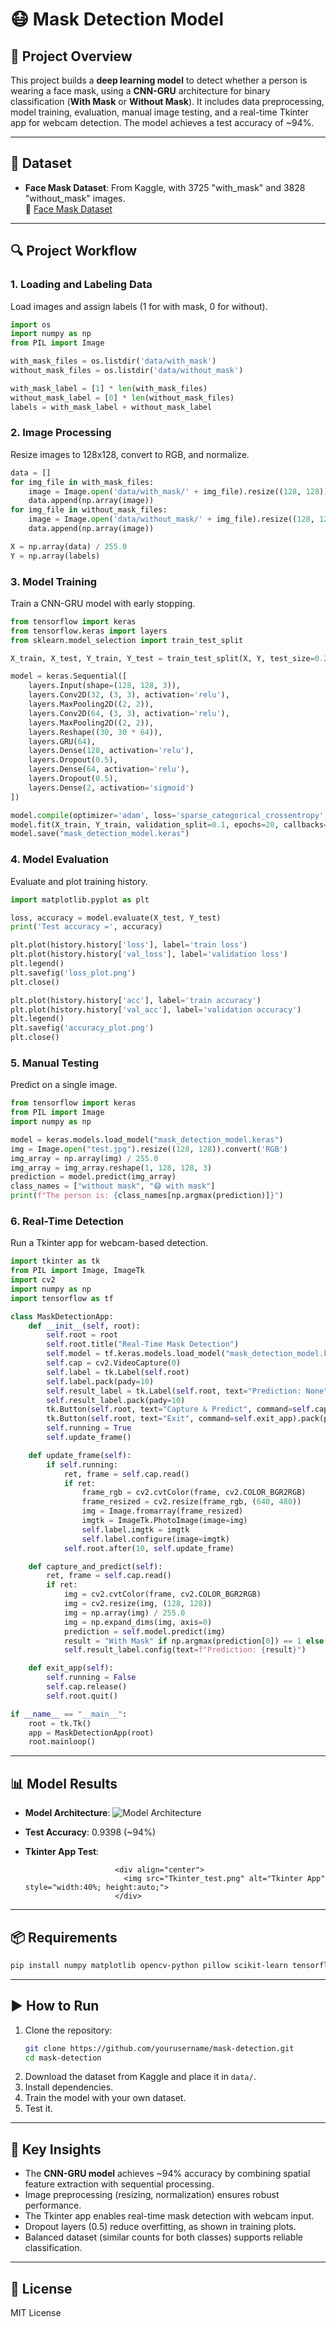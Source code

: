# 😷 Mask Detection Model

## 📌 Project Overview
This project builds a **deep learning model** to detect whether a person is wearing a face mask, using a **CNN-GRU** architecture for binary classification (**With Mask** or **Without Mask**). It includes data preprocessing, model training, evaluation, manual image testing, and a real-time Tkinter app for webcam detection. The model achieves a test accuracy of ~94%.

---

## 📂 Dataset
- **Face Mask Dataset**: From Kaggle, with 3725 "with_mask" and 3828 "without_mask" images.  
  🔗 [Face Mask Dataset](https://www.kaggle.com/datasets/omkargurav/face-mask-dataset)

---

## 🔍 Project Workflow

### **1. Loading and Labeling Data**
Load images and assign labels (1 for with mask, 0 for without).

```python
import os
import numpy as np
from PIL import Image

with_mask_files = os.listdir('data/with_mask')
without_mask_files = os.listdir('data/without_mask')

with_mask_label = [1] * len(with_mask_files)
without_mask_label = [0] * len(without_mask_files)
labels = with_mask_label + without_mask_label
```

### **2. Image Processing**
Resize images to 128x128, convert to RGB, and normalize.

```python
data = []
for img_file in with_mask_files:
    image = Image.open('data/with_mask/' + img_file).resize((128, 128)).convert('RGB')
    data.append(np.array(image))
for img_file in without_mask_files:
    image = Image.open('data/without_mask/' + img_file).resize((128, 128)).convert('RGB')
    data.append(np.array(image))

X = np.array(data) / 255.0
Y = np.array(labels)
```

### **3. Model Training**
Train a CNN-GRU model with early stopping.

```python
from tensorflow import keras
from tensorflow.keras import layers
from sklearn.model_selection import train_test_split

X_train, X_test, Y_train, Y_test = train_test_split(X, Y, test_size=0.2, random_state=2)

model = keras.Sequential([
    layers.Input(shape=(128, 128, 3)),
    layers.Conv2D(32, (3, 3), activation='relu'),
    layers.MaxPooling2D((2, 2)),
    layers.Conv2D(64, (3, 3), activation='relu'),
    layers.MaxPooling2D((2, 2)),
    layers.Reshape((30, 30 * 64)),
    layers.GRU(64),
    layers.Dense(128, activation='relu'),
    layers.Dropout(0.5),
    layers.Dense(64, activation='relu'),
    layers.Dropout(0.5),
    layers.Dense(2, activation='sigmoid')
])

model.compile(optimizer='adam', loss='sparse_categorical_crossentropy', metrics=['acc'])
model.fit(X_train, Y_train, validation_split=0.1, epochs=20, callbacks=[keras.callbacks.EarlyStopping(patience=3)])
model.save("mask_detection_model.keras")
```

### **4. Model Evaluation**
Evaluate and plot training history.

```python
import matplotlib.pyplot as plt

loss, accuracy = model.evaluate(X_test, Y_test)
print('Test accuracy =', accuracy)

plt.plot(history.history['loss'], label='train loss')
plt.plot(history.history['val_loss'], label='validation loss')
plt.legend()
plt.savefig('loss_plot.png')
plt.close()

plt.plot(history.history['acc'], label='train accuracy')
plt.plot(history.history['val_acc'], label='validation accuracy')
plt.legend()
plt.savefig('accuracy_plot.png')
plt.close()
```

### **5. Manual Testing**
Predict on a single image.

```python
from tensorflow import keras
from PIL import Image
import numpy as np

model = keras.models.load_model("mask_detection_model.keras")
img = Image.open("test.jpg").resize((128, 128)).convert('RGB')
img_array = np.array(img) / 255.0
img_array = img_array.reshape(1, 128, 128, 3)
prediction = model.predict(img_array)
class_names = ["without mask", "😷 with mask"]
print(f"The person is: {class_names[np.argmax(prediction)]}")
```

### **6. Real-Time Detection**
Run a Tkinter app for webcam-based detection.

```python
import tkinter as tk
from PIL import Image, ImageTk
import cv2
import numpy as np
import tensorflow as tf

class MaskDetectionApp:
    def __init__(self, root):
        self.root = root
        self.root.title("Real-Time Mask Detection")
        self.model = tf.keras.models.load_model("mask_detection_model.keras")
        self.cap = cv2.VideoCapture(0)
        self.label = tk.Label(self.root)
        self.label.pack(pady=10)
        self.result_label = tk.Label(self.root, text="Prediction: None", font=("Arial", 14))
        self.result_label.pack(pady=10)
        tk.Button(self.root, text="Capture & Predict", command=self.capture_and_predict).pack(pady=5)
        tk.Button(self.root, text="Exit", command=self.exit_app).pack(pady=5)
        self.running = True
        self.update_frame()

    def update_frame(self):
        if self.running:
            ret, frame = self.cap.read()
            if ret:
                frame_rgb = cv2.cvtColor(frame, cv2.COLOR_BGR2RGB)
                frame_resized = cv2.resize(frame_rgb, (640, 480))
                img = Image.fromarray(frame_resized)
                imgtk = ImageTk.PhotoImage(image=img)
                self.label.imgtk = imgtk
                self.label.configure(image=imgtk)
            self.root.after(10, self.update_frame)

    def capture_and_predict(self):
        ret, frame = self.cap.read()
        if ret:
            img = cv2.cvtColor(frame, cv2.COLOR_BGR2RGB)
            img = cv2.resize(img, (128, 128))
            img = np.array(img) / 255.0
            img = np.expand_dims(img, axis=0)
            prediction = self.model.predict(img)
            result = "With Mask" if np.argmax(prediction[0]) == 1 else "Without Mask"
            self.result_label.config(text=f"Prediction: {result}")

    def exit_app(self):
        self.running = False
        self.cap.release()
        self.root.quit()

if __name__ == "__main__":
    root = tk.Tk()
    app = MaskDetectionApp(root)
    root.mainloop()
```

---

## 📊 Model Results
- **Model Architecture**: ![Model Architecture](model.png)
- **Test Accuracy**: 0.9398 (~94%)
- **Tkinter App Test**:  

                          <div align="center">
                            <img src="Tkinter_test.png" alt="Tkinter App" style="width:40%; height:auto;">
                          </div>


---

## 📦 Requirements
```bash
pip install numpy matplotlib opencv-python pillow scikit-learn tensorflow keras
```

---

## ▶️ How to Run
1. Clone the repository:
   ```bash
   git clone https://github.com/yourusername/mask-detection.git
   cd mask-detection
   ```
2. Download the dataset from Kaggle and place it in `data/`.
3. Install dependencies.
4. Train the model with your own dataset. 
5. Test it.

---

## 📌 Key Insights
- The **CNN-GRU model** achieves ~94% accuracy by combining spatial feature extraction with sequential processing.
- Image preprocessing (resizing, normalization) ensures robust performance.
- The Tkinter app enables real-time mask detection with webcam input.
- Dropout layers (0.5) reduce overfitting, as shown in training plots.
- Balanced dataset (similar counts for both classes) supports reliable classification.

---

## 📜 License
MIT License
